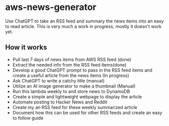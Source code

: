 # aws-news-generator

Use ChatGPT to take an RSS feed and summary the news items into an easy to read article. This is very much a work in progress, mostly it doesn't work yet.

## How it works

* Pull last 7 days of news items from AWS RSS feed (done)
* Extract the needed info from the RSS feed items(done)
* Develop a good ChatGPT prompt to pass in the RSS feed items and create a useful article from the news items (In progress)
* Ask ChatGPT to write a catchy title (manual)
* Utilize an AI image generator to make a thumbnail (Manual)
* Run this lambda weekly to and store news to DynamoDB
* Create a simple and lightweight webpage to display the article
* Automate posting to Hacker News and Reddit
* Create my an RSS feed for these weekly summarized article
* Document how this can be used for other RSS feeds and create an easy to follow guide

